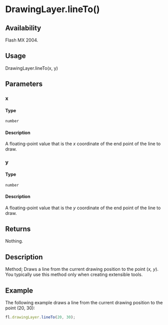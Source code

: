 # DrawingLayer.lineTo()

## Availability

Flash MX 2004.

## Usage

DrawingLayer.lineTo(x, y)

## Parameters

### **x**

#### Type

```typescript
number
```

#### Description

A floating-point value that is the *x* coordinate of the end point of the line to draw.

### **y**

#### Type

```typescript
number
```

#### Description

A floating-point value that is the *y* coordinate of the end point of the line to draw.

## Returns

Nothing.

## Description

Method; Draws a line from the current drawing position to the point (*x, y*). You typically use this method only when creating extensible tools.

## Example

The following example draws a line from the current drawing position to the point (20, 30):

```javascript
fl.drawingLayer.lineTo(20, 30);
```
